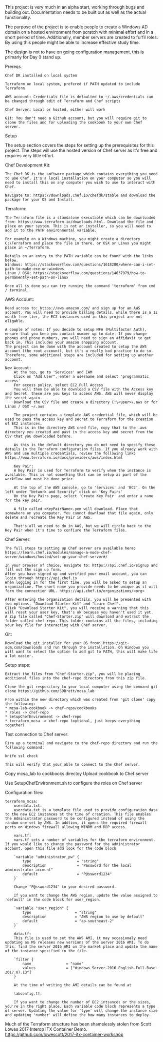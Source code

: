 This project is very much in an alpha start, working through bugs and building out. 
Documentation needs to be built out as well as the actual functionality.

The purpose of the project is to enable people to create a Windows AD domain on a hosted environment from scratch with minimal effort and in a short period of time. Additionally, member servers are created to furfil roles. By using this people might be able to increase effective study time.

The design is not to have on going configuration management, this is primarly for Day 0 stand up.

Prereqs

    Chef DK installed on local system
    
    Terraform on local system, prefered if PATH updated to include Terraform
    
    AWS account: Credentials file is defaulted to ~/.aws/credentials can be changed through edit of Terraform and Chef scripts

    Chef Server: Local or hosted, either will work
    
    Git: You don't need a Github account, but you will require git to clone the files and for uploading the cookbook to your own Chef server.


Setup

The setup section covers the steps for setting up the prerequisites for this project. The steps will use the hosted version of Chef server as it's free and requires very little effort.

Chef Development Kit:

    The Chef DK is the software package which contains everything you need to use Chef. It's a local installation on your computer so you will need to install this on any computer you wish to use to interact with Chef.
    
    Navigate to: https://downloads.chef.io/chefdk/stable and download the package for your OS and Install.
    
Terraform:

    The Terraform file is a standalone executable which can be downloaded from: https://www.terraform.io/downloads.html. Download the file and place on your system. This is not an installer, so you will need to add it to the PATH environmental variable.
    
    For example on a Windows machine, you might create a directory C:\Terraform and place the file in there, or OSX or Linux you might place in ~/Terraform.
    
    Details on an entry to the PATH variable can be found with the links below.
    Windows: https://stackoverflow.com/questions/1618280/where-can-i-set-path-to-make-exe-on-windows
    Linux / OSX: https://stackoverflow.com/questions/14637979/how-to-permanently-set-path-on-linux

    Once all is done you can try running the command 'terraform' from cmd / terminal.
    
AWS Account:

    Head across to: https://aws.amazon.com/ and sign up for an AWS account. You will need to provide billing details, while there is a 12 month free tier, the EC2 instances used in this project are not eligable.
    
    A couple of notes: If you decide to setup MFA (Multifactor Auth), ensure that you keep you contact number up to date. If you change phones and phone numbers, you will need to sign an affidavit to get back in. This includes your amazon shopping account.
    The project can be done with the account created to setup the AWS account (the root account), but it's a really bad practice to do so. Therefore, some additional steps are included for setting up another account.
    
    New Account:
        At the top, go to 'Services' and IAM
        Click on "Add User", enter a username and select 'programmatic access'
        For access policy, select EC2 Full Access
        You will then be able to download a CSV file with the Access key and Secret, these are you keys to access AWS. AWS will never display the secret again.
        Download the CSV file and create a directory C:\<user>\.aws or for Linux / OSX ~/.aws
        
        The project contains a template AWS credential file, which will be used to pass the access key and secret to Terraform for the creation of EC2 instances.
        This is in the directory AWS cred file, copy that to the .aws directory you created and past in the access key and secret from the CSV that you downloaded before. 
        
        As this is the default directory you do not need to specify these details in the Terraform configuration files. If you already work with AWS and use multiple credentials, review the following link: https://www.terraform.io/docs/providers/aws/index.html
        
        Key Pair:
        A Key Pair is used for Terraform to verify when the instance is available. This is not something that can be setup as part of the workflow and must be done prior.
        
        At the top of the AWS console, go to 'Services' and 'EC2'. On the left under "Network and Security" click on 'Key Pairs'
        On the Key Pairs page, select 'Create Key Pair' and enter a name for the key pair.
        
        A file called <KeyPairName>.pem will download. Place that somewhere on you computer. You cannot download that file again, only delete and recreate the Key Pair in AWS.
        
        That's all we need to do in AWS, but we will circle back to the Key Pair when it's time to confiure the Terraform files.

Chef Server:

    The full steps to setting up Chef server are available here: https://learn.chef.io/modules/manage-a-node-chef-server/windows/hosted/set-up-your-chef-server#/
    
    In your browser of choice, navigate to: https://api.chef.io/signup and fill out the sign up form.
    After you have signed up and verified your email account, you can login through https://api.chef.io
    When logging in for the first time, you will be asked to setup an organization. The short name you provide needs to be unique as it will form the connection URL. https://api.chef.io/organizations/<org>
    
    After entering the organization details, you will be presented with two options, "Download Starter Kit" and "Learn Chef".
    Click "Download Starter Kit", you will receive a warning that this will reset your user key, that's ok because you haven't used it yet.
    A Zip file called "Chef-Starter.zip" will download and extract the folder called chef-repo. This folder contains all the files, including your key file for interacting with Chef server.
    
Git:

    Download the git installer for your OS from: https://git-scm.com/downloads and run through the installation. On Windows you will want to select the option to add git to PATH, this will make life a lot easier.

Setup steps:

    Extract the files from "Chef-Starter.zip", you will be placing additional files into the chef-repo directory from this zip file.

    Clone the git respository to your local computer using the command git clone https://github.com/SDBrett/mcsa_lab
    
    From within the new directory which was created from 'git clone' copy the following:
    * mcsa-lab-cookbook -> chef-repo/cookbooks
    * roles -> chef-repo
    * SetupChefEnvironment -> chef-repo
    * terraform_mcsa -> chef-repo (optional, just keeps everything together)
    
Test connection to Chef server:

    Fire up a terminal and navigate to the chef-repo directory and run the following command:
    
    knife ssl check
    
    This will verify that your able to connect to the Chef server.

    

    
    

Copy mcsa_lab to cookbooks directoy
Upload cookbook to Chef server

Use SetupChefEnvironment.sh to configure the roles on Chef server

Configuration files:

    terraform_mcsa:
        userdata.txt:
        userdata.txt is a template file used to provide configuration data to the new EC2 instances at the time of creation. This file enables the Administrator password to be configured instead of using the random one set by AWS. In addtion, it opens the required firewall ports on Windows firewall allowing WINRM and RDP access.

        vars.tf:
        vars.tf sets a number of variables for the terraform environment. If you would like to change the password for the administrator account, open this file add look for the code block

        `variable "administrator_pw" {
            type                     = "string"
            description              = "Password for the local administrator account"
            default                  = "P@ssword1234"
        }`

        Change "P@ssword1234" to your desired password.

        If you want to change the AWS region, update the value assigned to 'default' in the code block for user_region.

        `variable "user_region" {
            type                    = "string"
            description             = "AWS region to use by default"
            default                 = "ap-southeast-2"
        }`

        data.tf:
        This file is used to set the AWS AMI, it may occasionaly need updating as MS releases new versions of the server 2016 AMI. To do this, find the server 2016 AMI on the market place and update the name of the instance specified in the file.

        `filter {
            name                = "name"
            values              = ["Windows_Server-2016-English-Full-Base-2017.07.13"]
        }

        At the time of writing the AMI details can be found at 

        labconfig.tf:

        If you want to change the number of EC2 intsances or the sizes, you're in the right place. Each variable code block represents a type of server. Updating the value for 'type' will change the instance size and updating 'number' will define the how many instances to deploy.



Much of the Terraform structure has been shamelessly stolen from Scott Lowes 2017 Interop ITX Container Demo. https://github.com/lowescott/2017-itx-container-workshop
